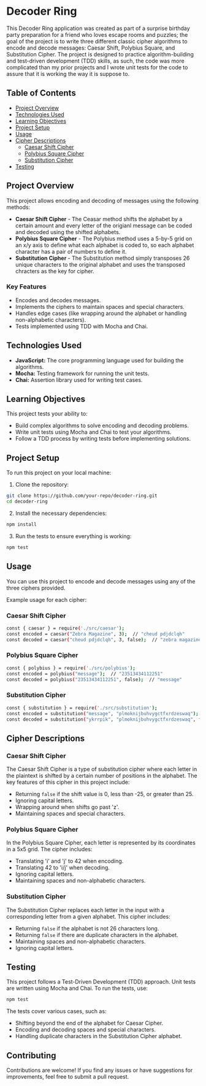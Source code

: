 # Decoder Ring

This Decoder Ring application was created as part of a surprise birthday party preparation for a friend who loves escape rooms and puzzles; the goal of the project is to write 
three different classic cipher algorithms to encode and decode messages: Caesar Shift, Polybius Square, and Substitution Cipher.
The project is designed to practice algorithm-building and test-driven development (TDD) skills, as such, the code was more complicated than my prior projects
and I wrote unit tests for the code to assure that it is working the way it is suppose to.  
 
## Table of Contents

- [Project Overview](#project-overview)
- [Technologies Used](#technologies-used)
- [Learning Objectives](#learning-objectives)
- [Project Setup](#project-setup)
- [Usage](#usage)
- [Cipher Descriptions](#cipher-descriptions)
  - [Caesar Shift Cipher](#caesar-shift-cipher)
  - [Polybius Square Cipher](#polybius-square-cipher)
  - [Substitution Cipher](#substitution-cipher)
- [Testing](#testing)


## Project Overview

This project allows encoding and decoding of messages using the following methods:
- **Caesar Shift Cipher** - The Ceasar method shifts the alphabet by a certain amount and every letter of the origianl message can be coded and decoded using the shifted alphabets.
- **Polybius Square Cipher** - The Polybius method uses a 5-by-5 grid on an x/y axis to define what each alphabet is coded to, so each alphabet 
character has a pair of numbers to define it. 
- **Substitution Cipher** - The Substitution method simply transposes 26 unique characters to the original alphabet and 
uses the transposed chracters as the key for cipher.

### Key Features
- Encodes and decodes messages.
- Implements the ciphers to maintain spaces and special characters.
- Handles edge cases (like wrapping around the alphabet or handling non-alphabetic characters).
- Tests implemented using TDD with Mocha and Chai.

## Technologies Used
  + **JavaScript:** The core programming language used for building the algorithms.
  + **Mocha:** Testing framework for running the unit tests.
  + **Chai:** Assertion library used for writing test cases.
## Learning Objectives

This project tests your ability to:
- Build complex algorithms to solve encoding and decoding problems.
- Write unit tests using Mocha and Chai to test your algorithms.
- Follow a TDD process by writing tests before implementing solutions.

## Project Setup

To run this project on your local machine:

1. Clone the repository:
```bash
git clone https://github.com/your-repo/decoder-ring.git
cd decoder-ring
```
2. Install the necessary dependencies:
  ```bash
  npm install
  ```
3. Run the tests to ensure everything is working:
  ```bash
  npm test
  ```

## Usage
You can use this project to encode and decode messages using any of the three ciphers provided.

Example usage for each cipher:

### Caesar Shift Cipher
  ```bash
  const { caesar } = require('./src/caesar');
  const encoded = caesar("Zebra Magazine", 3);  // "cheud pdjdclqh"
  const decoded = caesar("cheud pdjdclqh", 3, false);  // "zebra magazine"
  ```

### Polybius Square Cipher
```bash
const { polybius } = require('./src/polybius');
const encoded = polybius("message");  // "23513434112251"
const decoded = polybius("23513434112251", false);  // "message"
```

### Substitution Cipher
```bash
const { substitution } = require('./src/substitution');
const encoded = substitution("message", "plmoknijbuhvygctfxrdzeswaq");  // "ykrrpik"
const decoded = substitution("ykrrpik", "plmoknijbuhvygctfxrdzeswaq", false);  // "message"
```

## Cipher Descriptions
### Caesar Shift Cipher
  The Caesar Shift Cipher is a type of substitution cipher where each letter in the plaintext is shifted by a certain number of positions in the alphabet. The key features of this cipher in this project include:

  + Returning `false` if the shift value is 0, less than -25, or greater than 25.
  + Ignoring capital letters.
  + Wrapping around when shifts go past 'z'.
  + Maintaining spaces and special characters.

### Polybius Square Cipher
In the Polybius Square Cipher, each letter is represented by its coordinates in a 5x5 grid. The cipher includes:

  + Translating 'i' and 'j' to 42 when encoding.
  + Translating 42 to 'i/j' when decoding.
  + Ignoring capital letters.
  + Maintaining spaces and non-alphabetic characters.

### Substitution Cipher
The Substitution Cipher replaces each letter in the input with a corresponding letter from a given alphabet. This cipher includes:

  + Returning `false` if the alphabet is not 26 characters long.
  + Returning `false` if there are duplicate characters in the alphabet.
  + Maintaining spaces and non-alphabetic characters.
  + Ignoring capital letters.

## Testing
This project follows a Test-Driven Development (TDD) approach. Unit tests are written using Mocha and Chai. To run the tests, use:
  ```bash
  npm test
```
The tests cover various cases, such as:

  + Shifting beyond the end of the alphabet for Caesar Cipher.
  + Encoding and decoding spaces and special characters.
  + Handling duplicate characters in the Substitution Cipher alphabet.

## Contributing
Contributions are welcome! If you find any issues or have suggestions for improvements, feel free to submit a pull request.
